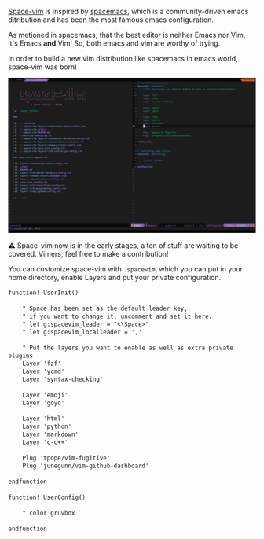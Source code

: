 [Space-vim](https://github.com/liuchengxu/space-vim) is inspired by [spacemacs](https://github.com/syl20bnr/spacemacs), which is a community-driven emacs ditribution and has been the most famous emacs configuration.

As metioned in spacemacs, that the best editor is neither Emacs nor Vim, it's Emacs **and** Vim! So, both emacs and vim are worthy of trying.

In order to build a new vim distribution like spacemacs in emacs world, space-vim was born!

![screenshot](img/screenshot.png)

:warning: Space-vim now is in the early stages, a ton of stuff are waiting to be covered. Vimers, feel free to make a contribution!

You can customize space-vim with `.spacevim`, which you can put in your home directory, enable Layers and put your private configuration.

```vim
function! UserInit()

    " Space has been set as the default leader key,
    " if you want to change it, uncomment and set it here.
    " let g:spacevim_leader = "<\Space>"
    " let g:spacevim_localleader = ','

    " Put the layers you want to enable as well as extra private plugins
    Layer 'fzf'
    Layer 'ycmd'
    Layer 'syntax-checking'

    Layer 'emoji'
    Layer 'goyo'

    Layer 'html'
    Layer 'python'
    Layer 'markdown'
    Layer 'c-c++'

    Plug 'tpope/vim-fugitive'
    Plug 'junegunn/vim-github-dashboard'

endfunction

function! UserConfig()

    " color gruvbox

endfunction
```


